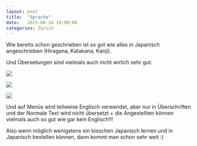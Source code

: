 ```yaml
---
layout: post
title:  "Sprache"
date:   2015-06-24 19:00:00
categories: Zürich
---
```


Wie bereits schon geschrieben ist so gut wie alles in Japanisch angeschrieben (Hiragana, Katakana, Kanji).

Und Übersetungen sind vielmals auch nicht wirlich sehr gut:

![](/japan2015/content/images/2015/06/image4.jpeg)

![](/japan2015/content/images/2015/06/image2.jpeg)

![](/japan2015/content/images/2015/06/image24.jpeg)

Und auf Menüs wird teilweise Englisch verwendet, aber nur in Überschriften und der Normale Text wird nicht übersetzt + die Angestellten können vielmals auch so gut wie gar kein Englisch!!!


Also wenn möglich wenigstens ein bisschen Japanisch lernen und in Japanisch bestellen können, dann kommt man schon sehr weit :)
